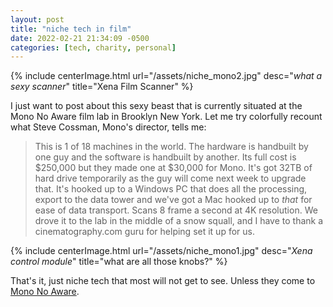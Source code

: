 ```yaml
---
layout: post
title: "niche tech in film"
date: 2022-02-21 21:34:09 -0500
categories: [tech, charity, personal]
---
```


{% include centerImage.html url="/assets/niche_mono2.jpg" desc="<i>what a sexy scanner</i>" title="Xena Film Scanner" %}

I just want to post about this sexy beast that is currently situated at the Mono No Aware film lab in Brooklyn New York. Let me try colorfully recount what Steve Cossman, Mono's director, tells me:

> This is 1 of 18 machines in the world. The hardware is handbuilt by one guy and the software is handbuilt by another.  Its full cost is \$250,000 but they made one at \$30,000 for Mono. It's got 32TB of hard drive temporarily as the guy will come next week to upgrade that. It's hooked up to a Windows PC that does all the processing, export to the data tower and we've got a Mac hooked up to _that_ for ease of data transport. Scans 8 frame a second at 4K resolution. We drove it to the lab in the middle of a snow squall, and I have to thank a cinematography.com guru for helping set it up for us.

{% include centerImage.html url="/assets/niche_mono1.jpg" desc="<i>Xena control module</i>" title="what are all those knobs?" %}

That's it, just niche tech that most will not get to see. Unless they come to [Mono No Aware](http://mononoawarefilm.com/).